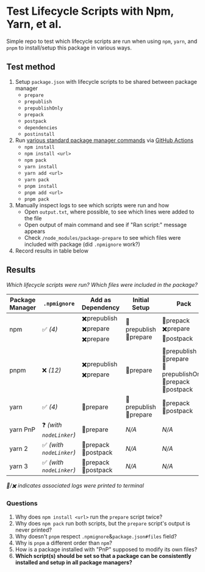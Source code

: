 # Test Lifecycle Scripts with Npm, Yarn, et al.

Simple repo to test which lifecycle scripts are run when using `npm`, `yarn`, and `pnpm` to install/setup this package in various ways.

## Test method

1. Setup `package.json` with lifecycle scripts to be shared between package manager
   - `prepare`
   - `prepublish`
   - `prepublishOnly`
   - `prepack`
   - `postpack`
   - `dependencies`
   - `postinstall`
1. Run [various standard package manager commands](.github/workflows/test.yml) via [GitHub Actions](https://github.com/cinderblock/test-npm-yarn-lifecycle-scripts/actions)
   - `npm install`
   - `npm install <url>`
   - `npm pack`
   - `yarn install`
   - `yarn add <url>`
   - `yarn pack`
   - `pnpm install`
   - `pnpm add <url>`
   - `pnpm pack`
1. Manually inspect logs to see which scripts were run and how
   - Open `output.txt`, where possible, to see which lines were added to the file
   - Open output of main command and see if "Ran script:" message appears
   - Check `/node_modules/package-prepare` to see which files were included with package (did `.npmignore` work?)
1. Record results in table below

## Results

_Which lifecycle scripts were run? Which files were included in the package?_

| Package Manager | `.npmignore`             | Add as Dependency                      | Initial Setup             | Pack                                                                     |
| --------------- | ------------------------ | -------------------------------------- | ------------------------- | ------------------------------------------------------------------------ |
| npm             | ✅ _(4)_                 | ✖️prepublish<br>✖️prepare<br>✖️prepare | 👀prepublish<br>👀prepare | 👀prepack<br>✖️prepare<br>👀postpack                                     |
| pnpm            | ❌ _(12)_                | ✖️prepublish<br>✖️prepare              | 👀prepare                 | 👀prepublish<br>👀prepare<br>👀prepublishOnly<br>👀prepack<br>👀postpack |
| yarn            | ✅ _(4)_                 | 👀prepare                              | 👀prepublish<br>👀prepare | 👀prepack<br>👀postpack                                                  |
| yarn PnP        | ❓ _(with `nodeLinker`)_ | 👀prepare                              | _N/A_                     | _N/A_                                                                    |
| yarn 2          | ✅ _(with `nodeLinker`)_ | 👀prepack<br>👀postpack                | _N/A_                     | _N/A_                                                                    |
| yarn 3          | ✅ _(with `nodeLinker`)_ | 👀prepack<br>👀postpack                | _N/A_                     | _N/A_                                                                    |

_👀/✖️ indicates associated logs were printed to terminal_

### Questions

1. Why does `npm install <url>` run the `prepare` script twice?
1. Why does `npm pack` run both scripts, but the `prepare` script's output is never printed?
1. Why doesn't `pnpm` respect `.npmignore`&`package.json#files` field?
1. Why is `pnpm` a different order than `npm`?
1. How is a package installed with "PnP" supposed to modify its own files?
1. **Which script(s) should be set so that a package can be consistently installed and setup in all package managers?**
